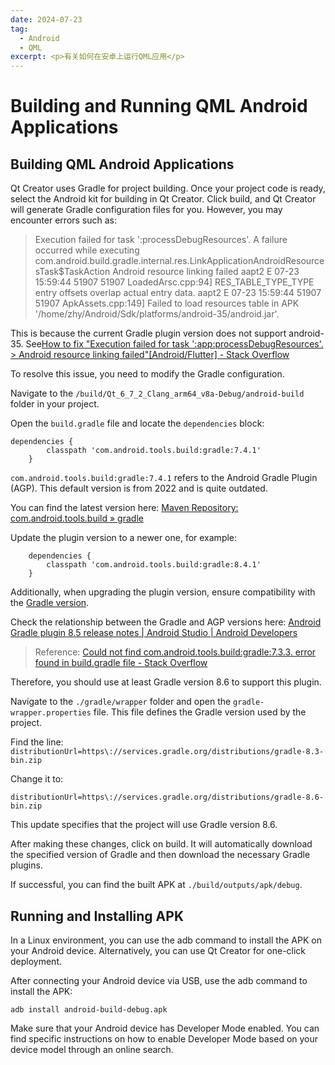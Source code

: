 ```yaml
---
date: 2024-07-23
tag:
  - Android
  - QML
excerpt: <p>有关如何在安卓上运行QML应用</p>
---
```


# Building and Running QML Android Applications

## Building QML Android Applications

Qt Creator uses Gradle for project building. Once your project code is ready, select the Android kit for building in Qt Creator. Click build, and Qt Creator will generate Gradle configuration files for you. However, you may encounter errors such as:

>Execution failed for task ':processDebugResources'.
> A failure occurred while executing com.android.build.gradle.internal.res.LinkApplicationAndroidResourcesTask$TaskAction
   > Android resource linking failed
     aapt2 E 07-23 15:59:44 51907 51907 LoadedArsc.cpp:94] RES_TABLE_TYPE_TYPE entry offsets overlap actual entry data.
     aapt2 E 07-23 15:59:44 51907 51907 ApkAssets.cpp:149] Failed to load resources table in APK '/home/zhy/Android/Sdk/platforms/android-35/android.jar'.

This is because the current Gradle plugin version does not support android-35. See[How to fix "Execution failed for task ':app:processDebugResources'. > Android resource linking failed"[Android/Flutter] - Stack Overflow](https://stackoverflow.com/questions/54152209/how-to-fix-execution-failed-for-task-appprocessdebugresources-android-re)

To resolve this issue, you need to modify the Gradle configuration.

Navigate to the `/build/Qt_6_7_2_Clang_arm64_v8a-Debug/android-build` folder in your project.

Open the `build.gradle` file and locate the `dependencies` block:

```
dependencies {
        classpath 'com.android.tools.build:gradle:7.4.1'
    }

```

`com.android.tools.build:gradle:7.4.1` refers to the Android Gradle Plugin (AGP). This default version is from 2022 and is quite outdated.

You can find the latest version here: [Maven Repository: com.android.tools.build » gradle](https://mvnrepository.com/artifact/com.android.tools.build/gradle?repo=google)

Update the plugin version to a newer one, for example:

```
    dependencies {
        classpath 'com.android.tools.build:gradle:8.4.1'
    }
```

Additionally, when upgrading the plugin version, ensure compatibility with the [Gradle version](https://gradle.org/releases/).

Check the relationship between the Gradle and AGP versions here: [Android Gradle plugin 8.5 release notes | Android Studio | Android Developers](https://developer.android.com/build/releases/gradle-plugin#updating-gradle)

> Reference: [Could not find com.android.tools.build:gradle:7.3.3. error found in build.gradle file - Stack Overflow](https://stackoverflow.com/questions/70545646/could-not-find-com-android-tools-buildgradle7-3-3-error-found-in-build-gradle)

Therefore, you should use at least Gradle version 8.6 to support this plugin.

Navigate to the `./gradle/wrapper` folder and open the `gradle-wrapper.properties` file. This file defines the Gradle version used by the project.

Find the line:
`distributionUrl=https\://services.gradle.org/distributions/gradle-8.3-bin.zip`

Change it to:

`distributionUrl=https\://services.gradle.org/distributions/gradle-8.6-bin.zip`

This update specifies that the project will use Gradle version 8.6.

After making these changes, click on build. It will automatically download the specified version of Gradle and then download the necessary Gradle plugins.

If successful, you can find the built APK at `./build/outputs/apk/debug`.

## Running and Installing APK

In a Linux environment, you can use the adb command to install the APK on your Android device. Alternatively, you can use Qt Creator for one-click deployment.

After connecting your Android device via USB, use the adb command to install the APK:

```shell
adb install android-build-debug.apk
```

Make sure that your Android device has Developer Mode enabled. You can find specific instructions on how to enable Developer Mode based on your device model through an online search.